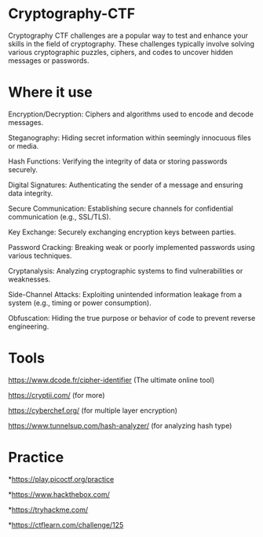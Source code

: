 # Cryptography-CTF
Cryptography CTF challenges are a popular way to test and enhance your skills in the field of cryptography. These challenges typically involve solving various cryptographic puzzles, ciphers, and codes to uncover hidden messages or passwords.
# Where it use
Encryption/Decryption: Ciphers and algorithms used to encode and decode messages.

Steganography: Hiding secret information within seemingly innocuous files or media.

Hash Functions: Verifying the integrity of data or storing passwords securely.

Digital Signatures: Authenticating the sender of a message and ensuring data integrity.

Secure Communication: Establishing secure channels for confidential communication (e.g., SSL/TLS).

Key Exchange: Securely exchanging encryption keys between parties.

Password Cracking: Breaking weak or poorly implemented passwords using various techniques.

Cryptanalysis: Analyzing cryptographic systems to find vulnerabilities or weaknesses.

Side-Channel Attacks: Exploiting unintended information leakage from a system (e.g., timing or power consumption).

Obfuscation: Hiding the true purpose or behavior of code to prevent reverse engineering.

# Tools
https://www.dcode.fr/cipher-identifier (The ultimate online tool)

https://cryptii.com/ (for more)

https://cyberchef.org/ (for multiple layer encryption)

https://www.tunnelsup.com/hash-analyzer/ (for analyzing hash type)
# Practice 
*https://play.picoctf.org/practice

*https://www.hackthebox.com/

*https://tryhackme.com/

*https://ctflearn.com/challenge/125
